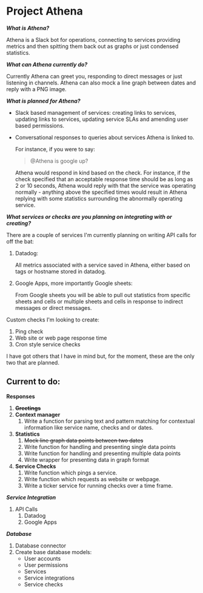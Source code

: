 # Project Athena

**_What is Athena?_**

Athena is a Slack bot for operations, connecting to services providing metrics and then spitting them back out as graphs or just condensed statistics.

**_What can Athena currently do?_**

Currently Athena can greet you, responding to direct messages or just listening in channels. Athena can also mock a line graph between dates and reply with a PNG image.

**_What is planned for Athena?_**
+ Slack based management of services: creating links to services, updating links to services, updating service SLAs and amending user based permissions.
+ Conversational responses to queries about services Athena is linked to.

  For instance, if you were to say:

  > @Athena is google up?

  Athena would respond in kind based on the check. For instance, if the check specified that an acceptable response time should be as long as 2 or 10 seconds, Athena would reply with that the service was operating normally - anything above the specified times would result in Athena replying with some statistics surrounding the abnormally operating service.


**_What services or checks are you planning on integrating with or creating?_**

There are a couple of services I'm currently planning on writing API calls for off the bat:
1. Datadog:

   All metrics associated with a service saved in Athena, either based on tags or hostname stored in datadog.
2. Google Apps, more importantly Google sheets:

   From Google sheets you will be able to pull out statistics from specific sheets and cells or multiple sheets and cells in response to indirect messages or direct messages.

Custom checks I'm looking to create:
1. Ping check
2. Web site or web page response time
3. Cron style service checks


I have got others that I have in mind but, for the moment, these are the only two that are planned.

## Current to do:

**__Responses__**
1. **~~Greetings~~**
2. **Context manager**
   1. Write a function for parsing text and pattern matching for contextual information like service name, checks and or dates.
3. **Statistics**
   1. ~~Mock line graph data points between two dates~~
   2. Write function for handling and presenting single data points
   3. Write function for handling and presenting multiple data points
   4. Write wrapper for presenting data in graph format
4. **Service Checks**
   1. Write function which pings a service.
   2. Write function which requests as website or webpage.
   3. Write a ticker service for running checks over a time frame.

**_Service Integration_**
1. API Calls
   1. Datadog
   2. Google Apps

**_Database_**
1. Database connector
2. Create base database models:
   * User accounts
   * User permissions
   * Services
   * Service integrations
   * Service checks